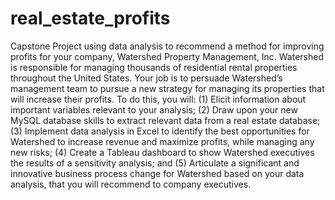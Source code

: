 # real_estate_profits
Capstone Project using data analysis to recommend a method for improving profits for your company, Watershed Property Management, Inc. Watershed is responsible for managing thousands of residential rental properties throughout the United States. Your job is to persuade Watershed’s management team to pursue a new strategy for managing its properties that will increase their profits. To do this, you will: (1) Elicit information about important variables relevant to your analysis; (2) Draw upon your new MySQL database skills to extract relevant data from a real estate database; (3) Implement data analysis in Excel to identify the best opportunities for Watershed to increase revenue and maximize profits, while managing any new risks; (4) Create a Tableau dashboard to show Watershed executives the results of a sensitivity analysis; and (5) Articulate a significant and innovative business process change for Watershed based on your data analysis, that you will recommend to company executives. 
